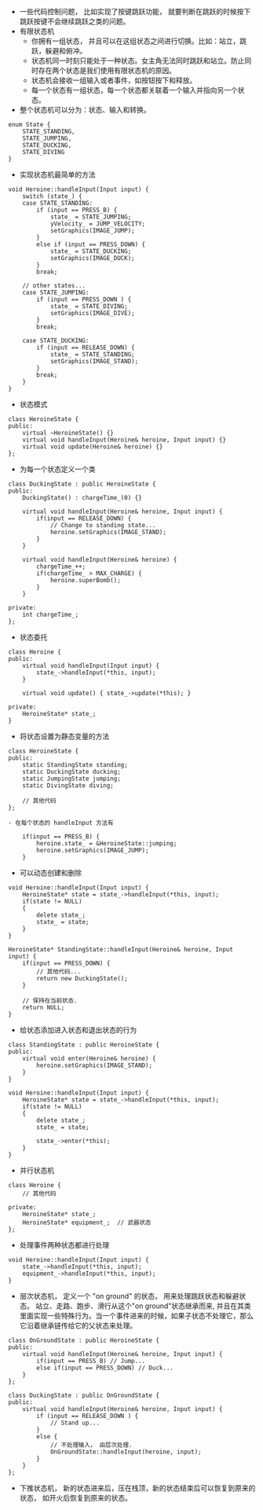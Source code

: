 * 一些代码控制问题， 比如实现了按键跳跃功能， 就要判断在跳跃的时候按下跳跃按键不会继续跳跃之类的问题。
* 有限状态机
    - 你拥有一组状态， 并且可以在这组状态之间进行切换。比如：站立，跳跃，躲避和俯冲。
    - 状态机同一时刻只能处于一种状态。女主角无法同时跳跃和站立。防止同时存在两个状态是我们使用有限状态机的原因。
    - 状态机会接收一组输入或者事件，如按钮按下和释放。
    - 每一个状态有一组状态，每一个状态都关联着一个输入并指向另一个状态。
* 整个状态机可以分为：状态、输入和转换。
```
enum State {
    STATE_STANDING,
    STATE_JUMPING,
    STATE_DUCKING,
    STATE_DIVING
}
```
* 实现状态机最简单的方法
```
void Heroine::handleInput(Input input) {
    switch (state_) {
    case STATE_STANDING:
        if (input == PRESS_B) {
            state_ = STATE_JUMPING;
            yVelocity_ = JUMP_VELOCITY;
            setGraphics(IMAGE_JUMP);
        }
        else if (input == PRESS_DOWN) {
            state_ = STATE_DUCKING;
            setGraphics(IMAGE_DUCK);
        }
        break;
    
    // other states...
    case STATE_JUMPING:
        if (input == PRESS_DOWN ) {
            state_ = STATE_DIVING;
            setGraphics(IMAGE_DIVE);
        }
        break;

    case STATE_DUCKING:
        if (input == RELEASE_DOWN) {
            state_ = STATE_STANDING;
            setGraphics(IMAGE_STAND);
        }
        break;
    }
}
```
* 状态模式
```
class HeroineState {
public:
    virtual ~HeroineState() {}
    virtual void handleInput(Heroine& heroine, Input input) {}
    virtual void update(Heroine& heroine) {}
};
```
* 为每一个状态定义一个类
```
class DuckingState : public HeroineState {
public:
    DuckingState() : chargeTime_(0) {}

    virtual void handleInput(Heroine& heroine, Input input) {
        if(input == RELEASE_DOWN) {
            // Change to standing state...
            heroine.setGraphics(IMAGE_STAND);
        }
    }

    virtual void handleInput(Heroine& heroine) {
        chargeTime_++;
        if(chargeTime_ > MAX_CHARGE) {
            heroine.superBomb();
        }
    }

private:
    int chargeTime_;
};
```
* 状态委托
```
class Heroine {
public:
    virtual void handleInput(Input input) {
        state_->handleInput(*this, input);
    }

    virtual void update() { state_->update(*this); }

private:
    HeroineState* state_;
}
```
* 将状态设置为静态变量的方法
```
class HeroineState {
public:
    static StandingState standing;
    static DuckingState ducking;
    static JumpingState jumping;
    static DivingState diving;

    // 其他代码
};
```
    - 在每个状态的 handleInput 方法有
```
    if(input == PRESS_B) {
        heroine.state_ = &HeroineState::jumping;
        heroine.setGraphics(IMAGE_JUMP);
    }
```
* 可以动态创建和删除
```
void Heroine::handleInput(Input input) {
    HeroineState* state = state_->handleInput(*this, input);
    if(state != NULL)
    {
        delete state_;
        state_ = state;
    }
}

HeroineState* StandingState::handleInput(Heroine& heroine, Input input) {
    if(input == PRESS_DOWN) {
        // 其他代码...
        return new DuckingState();
    }

    // 保持在当前状态.
    return NULL;
}
```
* 给状态添加进入状态和退出状态的行为
```
class StandingState : public HeroineState {
public:
    virtual void enter(Heroine& heroine) {
        heroine.setGraphics(IMAGE_STAND);
    }
}

void Heroine::handleInput(Input input) {
    HeroineState* state = state_->handleInput(*this, input);
    if(state != NULL)
    {
        delete state_;
        state_ = state;

        state_->enter(*this);
    }
}
```
* 并行状态机
```
class Heroine {
    // 其他代码

private:
    HeroineState* state_;
    HeroineState* equipment_;  // 武器状态
};
```
* 处理事件两种状态都进行处理
```
void Heroine::handleInput(Input input) {
    state_->handleInput(*this, input);
    equipment_->handleInput(*this, input);
}
```
* 层次状态机， 定义一个 "on ground" 的状态， 用来处理跳跃状态和躲避状态。 站立、走路、跑步、滑行从这个"on ground"状态继承而来, 并且在其类里面实现一些特殊行为。当一个事件进来的时候，如果子状态不处理它，那么它沿着继承链传给它的父状态来处理。
```
class OnGroundState : public HeroineState {
public:
    virtual void handleInput(Heroine& heroine, Input input) {
        if(input == PRESS_B) // Jump...
        else if(input == PRESS_DOWN) // Duck...
    }
};

class DuckingState : public OnGroundState {
public:
    virtual void handleInput(Heroine& heroine, Input input) {
        if (input == RELEASE_DOWN ) {
            // Stand up...
        }
        else {
            // 不处理输入， 由层次处理.
            OnGroundState::handleInput(heroine, input);
        }
    }
};
```
* 下推状态机， 新的状态进来后，压在栈顶，新的状态结束后可以恢复到原来的状态， 如开火后恢复到原来的状态。